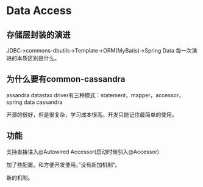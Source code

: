 # Data Access



## 存储层封装的演进

JDBC->commons-dbutils->Template->ORM(MyBatis)->Spring Data  每一次演进的本质区别是什么。

## 为什么要有common-cassandra

assandra datastax driver有三种模式：statement，mapper，accessor，spring data cassandra

开源的很好，但是很复杂，学习成本很高。开发只能记住最简单的使用。

## 功能

支持直接注入@Autowired Accessor(启动时候引入@Accessor)

加了些配置。和方便开发使用。”没有新加机制“。

新的机制。